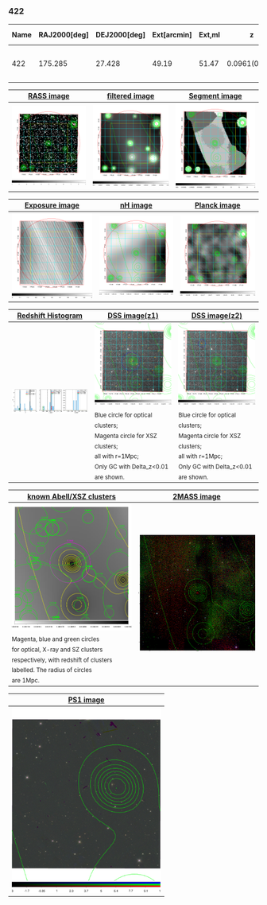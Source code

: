 <div STYLE="page-break-after: always;"></div>

### 422

|Name|RAJ2000[deg]|DEJ2000[deg] |Ext[arcmin]| Ext,ml | z | z_src| C|GC(XSZ,Delta_z<0.01)| GC(OPT,Delta_z<0.01)|GC| R_sig[arcmin] | R500[arcmin] | R500[Mpc]| CRsig[c/s] | CR500[c/s] |L500[1E44 erg/s]|F500[1E-12 erg/s/cm^2]| M500[1E14 Msun]|Tx[keV]|Cnt_sig|Beta|Rc[arcmin]|Comment|Alias|
|---|---|---|---|---|---|------|---|--------|---------|----------|---|---|---|---|---|---|---|---|---|---|---|---|---|---|
|422| 175.285| 27.428| 49.19| 51.47| 0.0961(0.005)| z1, z_opt| S| -| N| C, F20, N, W| 32.106| 7.996| 0.854| 0.198(0.065)| 0.176(0.058)| 0.789(0.632)| 3.388(2.713)| 1.94(0.78)| 3.32(0.85)| 221.0| 0.508(-0.006+0.014)| 4.174(-0.371+0.297)| -| t695|

|[RASS image](../image/422/422_img.pdf)|[filtered image](../image/422/422_fil.pdf)|[Segment image](../image/422/422_seg.pdf)|
|-------------------|--------------------|-------------------|
| <img src="../image/422/422_img.png" width="300">  | <img src="../image/422/422_fil.png" width="300">   | <img src="../image/422/422_seg.png" width="300">  |

|[Exposure image](../image/422/422_mex.pdf)| [nH image](../image/422/422_nh.pdf)| [Planck image](../image/422/422_p.pdf)|
|-------------------|--------------------|-------------------|
|<img src="../image/422/422_mex.png" width="300">   | <img src="../image/422/422_nh.png" width="300">    | <img src="../image/422/422_p.png" width="300"> |

|[Redshift Histogram](../image/422/422_zg.pdf) | [DSS image(z1)](../image/422/422_dss_z1.pdf)      |  [DSS image(z2)](../image/422/422_dss_z2.pdf)    |
|-------------------|--------------------|-------------------|
|<img src="../image/422/422_zg.png" width="300"> |<img src="../image/422/422_dss_z1.png" width="300"> <sub><br>Blue circle for optical clusters; <br>Magenta circle for XSZ clusters; <br>all with r=1Mpc; <br>Only GC with Delta_z<0.01 are shown. </sub>| <img src="../image/422/422_dss_z2.png" width="300"><sub><br>Blue circle for optical clusters; <br>Magenta circle for XSZ clusters; <br>all with r=1Mpc; <br>Only GC with Delta_z<0.01 are shown. </sub> |

|[known Abell/XSZ clusters](../image/422/422_gc.pdf) | [2MASS image](../image/422/422_2mass.pdf)      |
|-------------------|-------------------|
|<img src=../image/422/422_gc.png width="300"> <br><sub>Magenta, blue and green circles <br>for optical, X-ray and SZ clusters <br>respectively, with redshift of clusters <br>labelled. The radius of circles <br>are 1Mpc.</sub>|<img src="../image/422/422_2mass.png" width="300">  |

|[PS1 image](../image/422/422_ps1.pdf)            |
|-------------------|
| <img src="../image/422/422_ps1.pdf" width="300">  |
